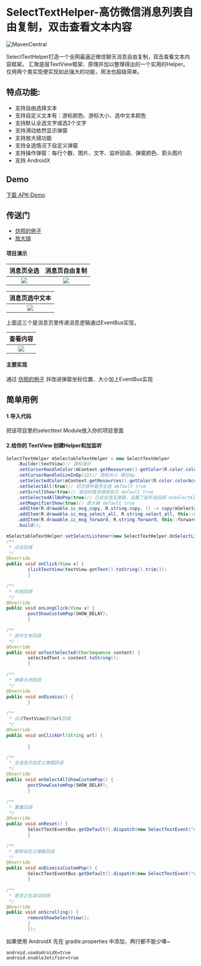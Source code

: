 # SelectTextHelper-高仿微信消息列表自由复制，双击查看文本内容

![MavenCentral](https://img.shields.io/badge/%20MavenCentral%20-1.0.0-5bc0de.svg)

SelectTextHelper打造一个全网最逼近微信聊天消息自由复制，双击查看文本内容框架。 汇聚底层TextView框架、原理并加以整理得出的一个实用的Helper。
仅用两个类实现便实现如此强大的功能，用法也超级简单。

## 特点功能:

- 支持自由选择文本
- 支持自定义文本有：游标颜色、游标大小、选中文本颜色
- 支持默认全选文字或选2个文字
- 支持滑动依然显示弹窗
- 支持放大镜功能
- 支持全选情况下自定义弹窗
- 支持操作弹窗：每行个数、图片、文字、监听回调、弹窗颜色、箭头图片
- 支持 AndroidX

## Demo

[下载 APK-Demo](https://github.com/ITxiaoguang/SelectTextHelper/看效果.apk)

## 传送门

- [仿照的例子](https://www.dazhuanlan.com/t0915/topics/1440960)
- [放大镜](https://developer.android.google.cn/guide/topics/text/magnifier)

#### 项目演示

|消息页全选|消息页自由复制|
|:---:|:---:|
|![](https://github.com/ITxiaoguang/SelectTextHelper/demo_1.jpg)|![](https://github.com/ITxiaoguang/SelectTextHelper/demo_2.jpg)|

|消息页选中文本|
|:---:|
|![](https://github.com/ITxiaoguang/SelectTextHelper/demo_3.jpg)|

上面这三个是消息页里传递消息逻辑通过EventBus实现，

|查看内容|
|:---:|
|![](https://github.com/ITxiaoguang/SelectTextHelper/demo_4.jpg)|


#### 主要实现

通过 [仿照的例子](https://www.dazhuanlan.com/t0915/topics/1440960) 并改进弹窗坐标位置、大小加上EventBus实现


## 简单用例

#### 1.导入代码
把该项目里的selecttext Module放入你的项目里面

#### 2.给你的 TextView 创建Helper和加监听

```java
SelectTextHelper mSelectableTextHelper = new SelectTextHelper
    .Builder(textView)// 游标演示
    .setCursorHandleColor(mContext.getResources().getColor(R.color.colorAccent))// 游标演示
    .setCursorHandleSizeInDp(22)// 游标大小 单位dp
    .setSelectedColor(mContext.getResources().getColor(R.color.colorAccentTransparent))// 选中文本的颜色
    .setSelectAll(true)// 初次选中是否全选 default true
    .setScrollShow(true)// 滚动时是否继续显示 default true
    .setSelectedAllNoPop(true)// 已经全选无弹窗，设置了监听会回调 onSelectAllShowCustomPop 方法
    .setMagnifierShow(true)// 放大镜 default true
    .addItem(R.drawable.ic_msg_copy, R.string.copy, () -> copy(mSelectableTextHelper, selectedText))
    .addItem(R.drawable.ic_msg_select_all, R.string.select_all, this::selectAll)
    .addItem(R.drawable.ic_msg_forward, R.string.forward, this::forward)
    .build();

mSelectableTextHelper.setSelectListener(new SelectTextHelper.OnSelectListener() {
/**
 * 点击回调
 */
@Override
public void onClick(View v) {
        clickTextView(textView.getText().toString().trim());
        }

/**
 * 长按回调
 */
@Override
public void onLongClick(View v) {
        postShowCustomPop(SHOW_DELAY);
        }

/**
 * 选中文本回调
 */
@Override
public void onTextSelected(CharSequence content) {
        selectedText = content.toString();
        }

/**
 * 弹窗关闭回调
 */
@Override
public void onDismiss() {
        }

/**
 * 点击TextView里的url回调
 */
@Override
public void onClickUrl(String url) {
      
        }

/**
 * 全选显示自定义弹窗回调
 */
@Override
public void onSelectAllShowCustomPop() {
        postShowCustomPop(SHOW_DELAY);
        }

/**
 * 重置回调
 */
@Override
public void onReset() {
        SelectTextEventBus.getDefault().dispatch(new SelectTextEvent("dismissOperatePop"));
        }

/**
 * 解除自定义弹窗回调
 */
@Override
public void onDismissCustomPop() {
        SelectTextEventBus.getDefault().dispatch(new SelectTextEvent("dismissOperatePop"));
        }

/**
 * 是否正在滚动回调
 */
@Override
public void onScrolling() {
        removeShowSelectView();
        }
        });

```

如果使用 AndroidX 先在 gradle.properties 中添加，两行都不能少噢~

```
android.useAndroidX=true
android.enableJetifier=true

```
